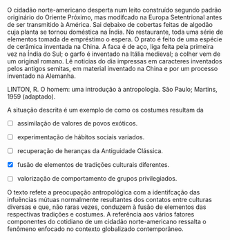 

O cidadão norte-americano desperta num leito construído segundo padrão originário do Oriente Próximo, mas modifcado na Europa Setentrional antes de ser transmitido à América. Sai debaixo de cobertas feitas de algodão cuja planta se tornou doméstica na Índia. No restaurante, toda uma série de elementos tomada de empréstimo o espera. O prato é feito de uma espécie de cerâmica inventada na China. A faca é de aço, liga feita pela primeira vez na Índia do Sul; o garfo é inventado na Itália medieval; a colher vem de um original romano. Lê noticias do dia impressas em caracteres inventados pelos antigos semitas, em material inventado na China e por um processo inventado na Alemanha.

LINTON, R. O homem: uma introdução à antropologia. São Paulo; Martins, 1959 (adaptado).

A situação descrita é um exemplo de como os costumes resultam da



- [ ] assimilação de valores de povos exóticos.
- [ ] experimentação de hábitos sociais variados.
- [ ] recuperação de heranças da Antiguidade Clássica.
- [x] fusão de elementos de tradições culturais diferentes.
- [ ] valorização de comportamento de grupos privilegiados.


O texto refete a preocupação antropológica com a identifcação das infuências mútuas normalmente resultantes dos contatos entre culturas diversas e que, não raras vezes, conduzem à fusão de elementos das respectivas tradições e costumes. A referência aos vários fatores componentes do cotidiano de um cidadão norte-americano ressalta o fenômeno enfocado no contexto globalizado contemporâneo.

        